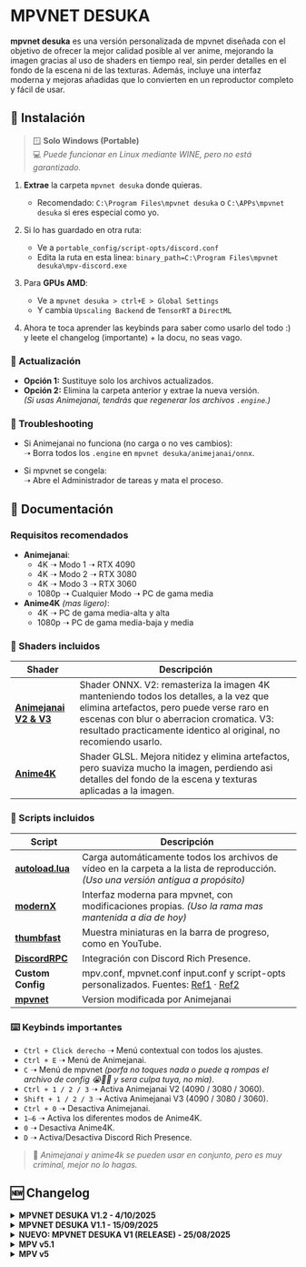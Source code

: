 # MPVNET DESUKA

**mpvnet desuka** es una versión personalizada de mpvnet diseñada con el objetivo de ofrecer la mejor calidad posible al ver anime, mejorando la imagen gracias al uso de shaders en tiempo real, sin perder detalles en el fondo de la escena ni de las texturas. 
Además, incluye una interfaz moderna y mejoras añadidas que lo convierten en un reproductor completo y fácil de usar.

## 🧰 Instalación

> 🪟 **Solo Windows (Portable)**  
> 💻 *Puede funcionar en Linux mediante WINE, pero no está garantizado.*

1. **Extrae** la carpeta `mpvnet desuka` donde quieras.  
   - Recomendado: `C:\Program Files\mpvnet desuka` o `C:\APPs\mpvnet desuka` si eres especial como yo.

2. Si lo has guardado en otra ruta:
   - Ve a `portable_config/script-opts/discord.conf`
   - Edita la ruta en esta linea: `binary_path=C:\Program Files\mpvnet desuka\mpv-discord.exe`

4. Para **GPUs AMD**:
   - Ve a `mpvnet desuka > ctrl+E > Global Settings`
   - Y cambia `Upscaling Backend` de `TensorRT` a `DirectML`

5. Ahora te toca aprender las keybinds para saber como usarlo del todo :) y leete el changelog (importante) + la docu, no seas vago.

### 🔄 Actualización

- **Opción 1:** Sustituye solo los archivos actualizados.  
- **Opción 2:** Elimina la carpeta anterior y extrae la nueva versión.  
*(Si usas Animejanai, tendrás que regenerar los archivos `.engine`.)*

### 🧯 Troubleshooting

- Si Animejanai no funciona (no carga o no ves cambios):  
➝ Borra todos los `.engine` en `mpvnet desuka/animejanai/onnx`.

- Si mpvnet se congela:  
➝ Abre el Administrador de tareas y mata el proceso.

## 📖 Documentación

### Requisitos recomendados
- **Animejanai**:
  - 4K ➝ Modo 1 ➝ RTX 4090
  - 4K ➝ Modo 2 ➝ RTX 3080
  - 4K ➝ Modo 3 ➝ RTX 3060
  - 1080p ➝ Cualquier Modo ➝ PC de gama media
- **Anime4K** *(mas ligero)*:
  - 4K ➝ PC de gama media-alta y alta
  - 1080p ➝ PC de gama media-baja y media

### 🧩 Shaders incluidos

| Shader            | Descripción                                                                                     |
|--------------------|--------------------------------------------------------------------------------------------------|
| [**Animejanai V2 & V3**](https://github.com/the-database/mpv-upscale-2x_animejanai) | Shader ONNX. V2: remasteriza la imagen 4K manteniendo todos los detalles, a la vez que elimina artefactos, pero puede verse raro en escenas con blur o aberracion cromatica. V3: resultado practicamente identico al original, no recomiendo usarlo. |
| [**Anime4K**](https://github.com/h5mcbox/anime4k)        | Shader GLSL. Mejora nitidez y elimina artefactos, pero suaviza mucho la imagen, perdiendo asi detalles del fondo de la escena y texturas aplicadas a la imagen.                             |

### 🧩 Scripts incluidos

| Script            | Descripción                                                                                     |
|--------------------|--------------------------------------------------------------------------------------------------|
| [**autoload.lua**](https://github.com/mpv-player/mpv/blob/master/TOOLS/lua/autoload.lua)   | Carga automáticamente todos los archivos de vídeo en la carpeta a la lista de reproducción. *(Uso una versión antigua a propósito)* |
| [**modernX**](https://github.com/zydezu/ModernX)        | Interfaz moderna para mpvnet, con modificaciones propias. *(Uso la rama mas mantenida a dia de hoy)*                            |
| [**thumbfast**](https://github.com/po5/thumbfast)      | Muestra miniaturas en la barra de progreso, como en YouTube.                                    |
| [**DiscordRPC**](https://github.com/tnychn/mpv-discord)     | Integración con Discord Rich Presence.                                                           |
| **Custom Config**  | mpv.conf, mpvnet.conf input.conf y script-opts personalizados. Fuentes: [Ref1](https://github.com/the-database/mpv-upscale-2x_animejanai) · [Ref2](https://github.com/Tsubajashi/mpv-settings)                                |
| [**mpvnet**](https://github.com/the-database/mpv-upscale-2x_animejanai)  | Version modificada por Animejanai                                |

### ⌨️ Keybinds importantes

- `Ctrl + Click derecho` ➝ Menú contextual con todos los ajustes.  
- `Ctrl + E` ➝ Menú de Animejanai.  
- `C` ➝ Menú de mpvnet *(porfa no toques nada o puede q rompas el archivo de config 😭🙏🏻 y sera culpa tuya, no mia)*.  
- `Ctrl + 1 / 2 / 3` ➝ Activa Animejanai V2 (4090 / 3080 / 3060).  
- `Shift + 1 / 2 / 3` ➝ Activa Animejanai V3 (4090 / 3080 / 3060).  
- `Ctrl + 0` ➝ Desactiva Animejanai.  
- `1–6` ➝ Activa los diferentes modos de Anime4K.  
- `0` ➝ Desactiva Anime4K.  
- `D` ➝ Activa/Desactiva Discord Rich Presence.

> 📝 *Animejanai y anime4k se pueden usar en conjunto, pero es muy criminal, mejor no lo hagas.*

## 🆕 Changelog

<details>
  <summary><strong>MPVNET DESUKA V1.2 - 4/10/2025</strong></summary>
	- Añadida una keybind faltante de mi anterior mpv
</details>

<details>
  <summary><strong>MPVNET DESUKA V1.1 - 15/09/2025</strong></summary>
	- Añadida compatibilidad con los bordes redondeados de w11
	- Retocado diseño de los thumbnails
</details>
<details>
  <summary><strong>NUEVO: MPVNET DESUKA V1 (RELEASE) - 25/08/2025</strong></summary>
- MPVNET Animejanai v3.2.0 (MPVNET v7.1.1.3-beta + Animejanai V3 + VapourSynth R70 + etc)
- ModernX 0.4.3 (actualizado)
- Thumbfast Feb 4, 2025 (actualizado)
- Se ha añadido el shader de Animejanai V2 (la version buena), el mejor oversharpener.
- Se ha migrado de mpv average a mpvnet.
- Se han migrado TODAS las modificaciones anteriores a este nuevo mpvnet.
- ModernX:
  - Añadido boton de screenshot.
  - Añadido boton de pinear ventana.
  - Nuevos iconos para los botones.
  - Nueva font.
  - Nuevos efectos de hover.
  - Nuevo diseño para los thumbnails.
  - Añadida descripcion del capitulo o peso del archivo (este ultimo esta deshabilitado).
  - Se ha añadido el nombre del chapter.
  - Se ha mejorado el tamaño de la interfaz, textos y mensajes.
  - Se ha arreglado el overlap ente Titulo y Descripcion.
  - Se ha arreglado sin querer la estabilidad del mpvnet con animejanai funcionando al pasar de ventana a fullscreen y al reves. Ahora ya no crashea.
  - Se ha arreglado sin querer la fluidez al avanzar/retroceder en el video cuando se usa el shader de animejanai.
  - Se ha traducido la interfaz de mpvnet al español.
- mpv.conf:
  - Se han fusionado mis cambios con los de Animejanai.
  - Ahora se usa una GPU API y un proceso de renderizado mas eficiente.
  - Existe la funcion "Watch later" que guarda por donde has dejado el video, para continuar desde el punto donde lo dejaste, pero lo he deshabilitado por defecto.
- mpvnet.conf:
  - No guarda el volumen de la anterior sesion.
Nuevas keybinds importantes:
  - ctrl+right_click:           abre un menu contextual con todos los ajustes.
  - ctrl+E:                     abre el menu de animejanai.
  - ctrl+J:                     Animejanai status.
  - C:                          abre el menu de mpvnet (porfa no toques nada o romperas el archivo de config 😭🙏🏻 y sera culpa tuya, no mia).
  - S:                          Toma captura de pantalla.
  - M:                          Mutea el video.
  - ctrl+1, ctrl+2, ctrl+3:     inicia animejanai v2.
  - shift+1, shift+2, shift+3:  inicia animejanai v3.
  - ctrl+0:                     quita animejanai.
  - 1 - 6:                      inicia anime4k.
  - 0:                          quita anime4k.
- DiscordRPC:
  - Se ha cambiado la key de On/Off a 'D'.
- Y seguramente mas cosas...
</details>
<details>
  <summary><strong>MPV v5.1</strong></summary>
- Varios fixes a las keybinds sobretodo.
- Vuelta a la version antigua del Autoload, carga lo que ha de cargar. La nueva no es configurable y se lo traga todo.
</details>
<details>
  <summary><strong>MPV v5</strong></summary>
- Versión de MPV: 64-bit V3 2024-08 (la V3 tiene mejor rendimiento con shaders, en teoría).
- Custom Config:
  - input.conf:
    - Eliminadas opciones peligrosas y configuradas combinaciones de teclas más seguras (a prueba de errores, evitando dañar el video accidentalmente al presionar una tecla incorrecta).
    - Añadidas más opciones útiles y simplificadas otras:
      - Avance por fotogramas.
      - Avance/retroceso de 5 segundos arreglado, ahora es exacto.
      - Los shaders de Anime4K son ahora más fáciles de usar.
      - Funciones para ajustar subtítulos y audios en caso de desincronización.
    - Compatibilidad con Linux
  - mpv.conf:
    - Mejora en la preferencia de idioma en subtítulos y audios.
    - Ajustado tiempo de escondido de la interfaz y raton.
    - Mejorado el estilo de los mensajes en pantalla.
    - Ajustes varios en el estilo de la ventana.
    - Opción para aumentar/disminuir el tamaño de los subtítulos (desactivada por defecto porque sobrescribe las fuentes de los subs).
	- Archivo bastante toqueteado, creo que he quitado cosas innecesarias, he reordenado y he actualizado un par de cosas como lo de vo=GPU-Next y profile=high-quality
- ModernX:
  - Ahora se utiliza una rama más reciente con más funciones.
  - Íconos redondeados.
  - Efectos hover en los botones.
  - Mejor degradado.
  - Opción para mover los subtítulos al salir la interfaz (desactivada por defecto, lo que he hecho yo es más cómodo).
  - Tamaño del título del archivo ajustado.
  - Ahora, los botones de avanzar/retroceder del ratón cambian de capítulo.
- ModernX personalizado:
  - Ahora se parece más a la versión anterior.
  - Lista subtítulos y audios al cambiar.
  - Estilos de los mensajes en pantalla ajustados (más agradables).
  - La interfaz (OSC) se desvanece en la pausa.
  - Arreglada la función de los botones centrales.
  - Efecto hover eliminado de elementos que no son botones.
- Thumbfast:
  - Se ha añadido Thumbfast a ModernX, ahora aparecerán miniaturas en la barra de tiempo como en YouTube.
- Autoload:
  - Nueva versión de Autoload.
</details>
